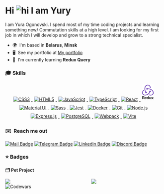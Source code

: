 # Hi <img src="https://user-images.githubusercontent.com/1303154/88677602-1635ba80-d120-11ea-84d8-d263ba5fc3c0.gif" width="28px" height="28px" alt="hi"> I am Yury

I am Yura Ogonovski. I spend most of my time coding projects and learning something new/ Commutation skills at a high level. I am looking for my first job in which I will develop and grow to a strong technical specialist.

- 🌍  I'm based in **Belarus**, **Minsk**
- 🖥️  See my portfolio at [My portfolio](http://github.com/Kaelns/protfolio)
- 🧠  I'm currently learning **Redux Query**

### 🎓 Skills

<div align="center">  
  <a href="https://www.w3schools.com/css/" target="_blank">
    <img style="margin: 5px" src="https://profilinator.rishav.dev/skills-assets/css3-original-wordmark.svg" alt="CSS3" height="48" />
  </a>  
  <a href="https://en.wikipedia.org/wiki/HTML5" target="_blank">
    <img style="margin: 5px" src="https://profilinator.rishav.dev/skills-assets/html5-original-wordmark.svg" alt="HTML5" height="48" />
  </a>  
  <a href="https://www.javascript.com/" target="_blank">
    <img style="margin: 5px" src="https://profilinator.rishav.dev/skills-assets/javascript-original.svg" alt="JavaScript" height="48" />
  </a>  
  <a href="https://www.typescriptlang.org/" target="_blank">
    <img style="margin: 5px" src="https://profilinator.rishav.dev/skills-assets/typescript-original.svg" alt="TypeScript" height="48" />
  </a>  
  <a href="https://reactjs.org/" target="_blank">
    <img style="margin: 5px" src="https://profilinator.rishav.dev/skills-assets/react-original-wordmark.svg" alt="React" height="48" />
  </a>  
  <a href="https://redux.js.org/" target="_blank">
    <img style="margin: 5px" src="./assests/logo-redux.png" alt="Redux" height="48" />
  </a>  
  <a href="https://mui.com/" target="_blank">
    <img style="margin: 5px" src="https://profilinator.rishav.dev/skills-assets/mui.png" alt="Material UI" height="48" />
  </a>  
  <a href="https://sass-lang.com/" target="_blank">
    <img style="margin: 5px" src="https://profilinator.rishav.dev/skills-assets/sass-original.svg" alt="Sass" height="48" />
  </a>  
  <a href="https://www.jestjs.io/" target="_blank">
    <img style="margin: 5px" src="https://profilinator.rishav.dev/skills-assets/jest.svg" alt="Jest" height="48" />
  </a>  
  <a href="https://www.docker.com/" target="_blank">
    <img style="margin: 5px" src="https://profilinator.rishav.dev/skills-assets/docker-original-wordmark.svg" alt="Docker" height="48" />
  </a>  
  <a href="https://github.com/" target="_blank">
    <img style="margin: 5px" src="https://profilinator.rishav.dev/skills-assets/git-scm-icon.svg" alt="Git" height="48" />
  </a>  
  <a href="https://nodejs.org/" target="_blank">
    <img style="margin: 5px" src="https://raw.githubusercontent.com/danielcranney/readme-generator/main/public/icons/skills/nodejs-colored.svg" alt="Node.js" height="48" />
  </a>  
  <a href="https://expressjs.com/" target="_blank">
    <img style="margin: 5px" src="https://raw.githubusercontent.com/danielcranney/readme-generator/main/public/icons/skills/express-colored.svg" alt="Express.js" height="48" />
  </a>  
  <a href="https://www.postgresql.org/" target="_blank">
    <img style="margin: 5px" src="https://profilinator.rishav.dev/skills-assets/postgresql-original-wordmark.svg" alt="PostgreSQL" height="48" />
  </a>  
  <a href="https://webpack.js.org/" target="_blank">
    <img style="margin: 5px" src="https://profilinator.rishav.dev/skills-assets/webpack-original.svg" alt="Webpack" height="48" />
  </a>  
  <a href="https://vitejs.dev/" target="_blank">
    <img style="margin: 5px" src="https://raw.githubusercontent.com/danielcranney/readme-generator/main/public/icons/skills/vite-colored.svg" alt="Vite" height="48" />
  </a>  
</div>

### ✉️  Reach me out

[![Mail Badge](https://img.shields.io/badge/-kaelnslarien-c0392b?style=flat&labelColor=c0392b&logo=gmail&logoColor=white)](mailto:kaelnslarien@gmail.com) [![Telegram Badge](https://img.shields.io/badge/-@Kaelns-1ca0f1?style=flat&logo=telegram&logoColor=white&labelColor=1ca0f1&link=https://t.me/Kaelns)](https://t.me/Kaelns) [![Linkedin Badge](https://img.shields.io/badge/-Yura-0e76a8?style=flat&labelColor=0e76a8&logo=linkedin&logoColor=white)](https://www.linkedin.com/in/yury-ogonovski-526633329/) [![Discord Badge](https://img.shields.io/badge/-Kaelns-5865F2?style=flat&labelColor=5865F2&logo=discord&logoColor=white)](https://discordapp.com/users/486484751370862621)

### ⭐ Badges

**🗂️ Pet Project**

<div>
  <a href="https://github.com/Kaelns/eCommerce" align="left">
    <img align="left" width="45%" src="https://github-readme-stats.vercel.app/api/pin/?username=Kaelns&repo=eCommerce&title_color=f97316&text_color=ffffff&icon_color=f97316&bg_color=22272e&hide_border=true&locale=en" />
  </a>
  <a href="https://github.com/Kaelns/nodeJS" align="right">
    <img align="right" width="45%" src="https://github-readme-stats.vercel.app/api/pin/?username=Kaelns&repo=nodeJS&title_color=f97316&text_color=ffffff&icon_color=f97316&bg_color=22272e&hide_border=true&locale=en" />
  </a>
</div>

<p width="100%" align="center">
  
  ![Codewars](https://github.r2v.ch/codewars?user=Kaelns&stroke=COLOR)
</p>
